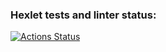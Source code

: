 ### Hexlet tests and linter status:
[![Actions Status](https://github.com/student-Alex-Bond/layout-designer-project-58/workflows/hexlet-check/badge.svg)](https://github.com/student-Alex-Bond/layout-designer-project-58/actions)